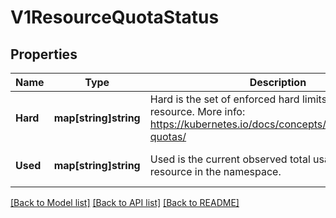 # V1ResourceQuotaStatus

## Properties
Name | Type | Description | Notes
------------ | ------------- | ------------- | -------------
**Hard** | **map[string]string** | Hard is the set of enforced hard limits for each named resource. More info: https://kubernetes.io/docs/concepts/policy/resource-quotas/ | [optional] [default to null]
**Used** | **map[string]string** | Used is the current observed total usage of the resource in the namespace. | [optional] [default to null]

[[Back to Model list]](../README.md#documentation-for-models) [[Back to API list]](../README.md#documentation-for-api-endpoints) [[Back to README]](../README.md)


